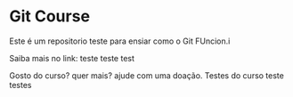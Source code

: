 # Git Course

Este é um repositorio teste para ensiar como o Git FUncion.i

Saiba mais no link: teste teste test

Gosto do curso? quer mais? ajude com uma doação. Testes do curso
teste testes
